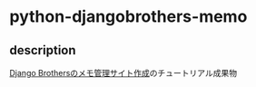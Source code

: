 # python-djangobrothers-memo
## description
[Django Brothersのメモ管理サイト作成](https://djangobrothers.com/tutorials/memo_app/)のチュートリアル成果物
